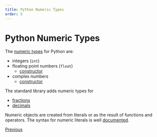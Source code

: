 ```yaml
---
title: Python Numeric Types
order: 5
---
```

# Python Numeric Types

The [numeric types](https://docs.python.org/3/library/stdtypes.html#numeric-types-int-float-complex) for Python are:

- integers (`int`)
- floating point numbers (`float`)
  - [constructor](https://docs.python.org/3/library/functions.html#float)
- complex numbers
  - [constructor](https://docs.python.org/3/library/functions.html#complex)

The standard library adds numeric types for

- [fractions](https://docs.python.org/3/library/fractions.html#module-fractions)
- [decimals](https://docs.python.org/3/library/decimal.html#module-decimal)

Numeric objects are created from literals or as the result of functions and operators. The syntax for numeric literals is well [documented](https://docs.python.org/3/reference/lexical_analysis.html#numeric-literals).

[Previous](Python-Basics)
